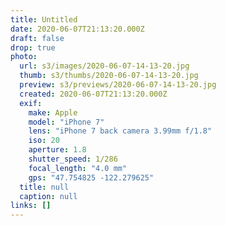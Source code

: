 ```yaml
---
title: Untitled
date: 2020-06-07T21:13:20.000Z
draft: false
drop: true
photo:
  url: s3/images/2020-06-07-14-13-20.jpg
  thumb: s3/thumbs/2020-06-07-14-13-20.jpg
  preview: s3/previews/2020-06-07-14-13-20.jpg
  created: 2020-06-07T21:13:20.000Z
  exif:
    make: Apple
    model: "iPhone 7"
    lens: "iPhone 7 back camera 3.99mm f/1.8"
    iso: 20
    aperture: 1.8
    shutter_speed: 1/286
    focal_length: "4.0 mm"
    gps: "47.754825 -122.279625"
  title: null
  caption: null
links: []
---
```

